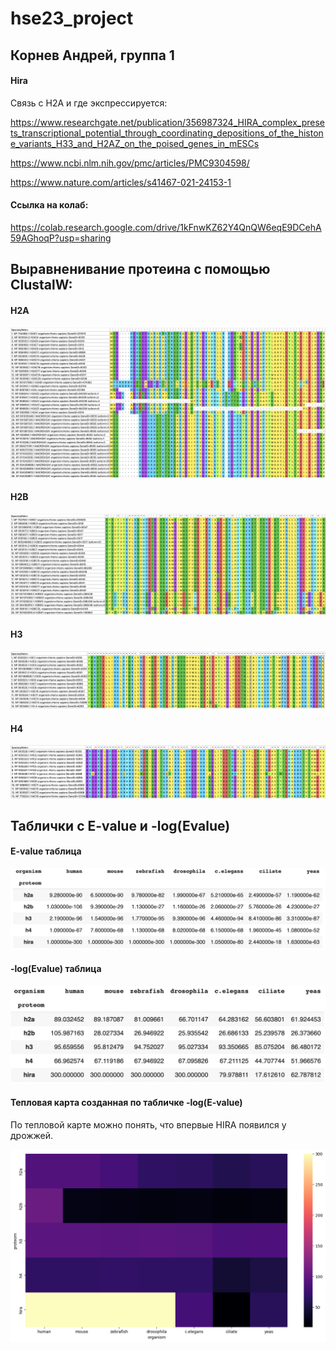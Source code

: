 # hse23_project

## Корнев Андрей, группа 1

#### Hira

Связь с H2A и где экспрессируется:

https://www.researchgate.net/publication/356987324_HIRA_complex_presets_transcriptional_potential_through_coordinating_depositions_of_the_histone_variants_H33_and_H2AZ_on_the_poised_genes_in_mESCs

https://www.ncbi.nlm.nih.gov/pmc/articles/PMC9304598/

https://www.nature.com/articles/s41467-021-24153-1

#### Cсылка на колаб:

https://colab.research.google.com/drive/1kFnwKZ62Y4QnQW6eqE9DCehA59AGhoqP?usp=sharing

## Выравненивание протеина с помощью ClustalW:
#### H2A
![](https://github.com/Akorrred/hse23_project/blob/main/alignment/H2A.png)

#### H2B
![](https://github.com/Akorrred/hse23_project/blob/main/alignment/H2B.png)

#### H3
![](https://github.com/Akorrred/hse23_project/blob/main/alignment/H3.png)

#### H4
![](https://github.com/Akorrred/hse23_project/blob/main/alignment/H4.png)

## Таблички с E-value и -log(Evalue)

#### E-value таблица
![](https://github.com/Akorrred/hse23_project/blob/main/values/evalue.png)

#### -log(Evalue) таблица
![](https://github.com/Akorrred/hse23_project/blob/main/values/log_evalue.png)

#### Тепловая карта созданная по табличке -log(E-value)

По тепловой карте можно понять, что впервые HIRA появился у дрожжей.

![](https://github.com/Akorrred/hse23_project/blob/main/values/log_evalue_heatmap.png)






